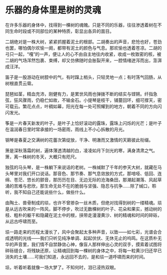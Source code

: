 # 乐器的身体里是树的灵魂

在许多乐器的身体中，找得到一棵树的魂魄。只是不同的乐器，往往渗透着树在不同生命时段或不同部位的某种特质，彰显出各异的面目。 

二胡绝对是一株大树，紧紧抓握着泥土的根部。二胡奏出的声音，悲怆也好，苍劲也罢，哪怕偶尔欢愉一阕，都带有泥土的颜色与气息。那欢愉也透着苍凉。二胡的弓只一起，“嘎”的一声，便让人的心不由自主地往内收紧，收成一枚致密的核，被二胡的气场浑然包裹、束缚，却又仿佛随时会胀裂开来，一腔情绪迸泻而出，澎湃成汪洋。 

笛子是一股游动在树腔中的气，有时蹿上梢头，只轻灵地一点；有时荡气回肠，从树根直贯云霄。 

琵琶如茎，精血充沛，刚健有力，是累世风雨也弹拨不断的结实与铿锵。纤指急弦，狂风骤雨，仍稳伫如故，不输金石。小提琴是枝干，铺蔓回环，细可撑天，密可载云。繁花点点，叶稠如幕，阳光在每一处可照耀到的地方，朝着不同的方向闪闪发光。 

筝是一片春天新发的叶子。是叶子上恰好滚动的露珠，露珠上闪烁的光芒；是叶子在温润春日里时常承接的一场密雨，雨线上不小心拆散的月光。 

钢琴是春夏之交满树的花蕾次第绽放，干净、明澈而又激情的天籁彼此衔缀。 

箫是深秋落霜的树，遍体薄透清越的白，凌凌如月下剑光的寒，满身清肃之气。箫，离一株树的冬天，大概只有咫尺。 

独弦的马头琴，是一株躺下来说话的老树。一株缄默了千年的参天大树，就藏在马头琴里对我们开口说话。那音色、那节奏、那气息敛放的方式，那喑哑、低回、连绵、苍茫、悠长的颤音，那历历在目、无边无际的沧海桑田，那潮起潮落、风起草涌的苦难与悲欣，那生命无处不在的脆弱与坚强、隐忍与抗争……除了缄口，聆听，我不知自己还能说些什么，做些什么。 

由陶土、兽骨制成的埙，也许不曾掺杂一丝木质，但绝对找得到树的一缕精魂。埙是从远古吹来的一阵风，脚不停步，吹过无数棵树的叶子、花朵和果实，撼动树的枝、粗朴的躯干和隐藏在泥土中的根，挟带走漫漫黄沙、树的精魂和时间的碎砾，从远古呼啸而至。 

埙一路走来的历程太漫长了，风中会聚起太多种声音，以致——如七彩，光谱会合成透明的光线——我们只听见纯净单调、起起伏伏、无休无止的呜鸣。在这质朴无华的声音里，我们情不自禁静敛心神，像盲人那样伸出心灵的双手，摸索着试图将碎砾缝合，将残缺还原，让精魂回到每一棵树的身体之中，将每一粒黄沙归还早已消失的土壤……可我们知道，永远回不去的，是和埙一道呼啸而来的时间。 

埙，听着听着就像一场大梦了。不知何时，泪已浸热双眼。